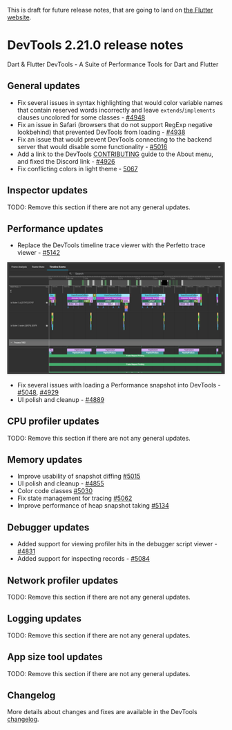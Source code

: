 This is draft for future release notes, that are going to land on
[the Flutter website](https://docs.flutter.dev/development/tools/devtools/release-notes).

# DevTools 2.21.0 release notes

Dart & Flutter DevTools - A Suite of Performance Tools for Dart and Flutter

## General updates

* Fix several issues in syntax highlighting that would color variable names that contain reserved words incorrectly and leave `extends`/`implements` clauses uncolored for some classes - [#4948](https://github.com/flutter/devtools/pull/4948)
* Fix an issue in Safari (browsers that do not support RegExp negative lookbehind) that prevented DevTools from loading - [#4938](https://github.com/flutter/devtools/pull/4938)
* Fix an issue that would prevent DevTools connecting to the backend server that would disable some functionality - [#5016](https://github.com/flutter/devtools/pull/5016)
* Add a link to the DevTools [CONTRIBUTING](https://github.com/flutter/devtools/blob/master/CONTRIBUTING.md) guide to the About menu, and fixed the Discord link - [#4926](https://github.com/flutter/devtools/pull/4926)
* Fix conflicting colors in light theme - [5067](https://github.com/flutter/devtools/pull/5067)

## Inspector updates
TODO: Remove this section if there are not any general updates.

## Performance updates

* Replace the DevTools timeline trace viewer with the Perfetto trace viewer - [#5142](https://github.com/flutter/devtools/pull/5142)

![perfetto trace viewer](images/image1.png "perfetto_trace_viewer")

* Fix several issues with loading a Performance snapshot into DevTools - [#5048](https://github.com/flutter/devtools/pull/5048), [#4929](https://github.com/flutter/devtools/pull/4929)
* UI polish and cleanup - [#4889](https://github.com/flutter/devtools/pull/4889)

## CPU profiler updates
TODO: Remove this section if there are not any general updates.

## Memory updates

* Improve usability of snapshot diffing [#5015](https://github.com/flutter/devtools/pull/5015)
* UI polish and cleanup - [#4855](https://github.com/flutter/devtools/pull/4855)
* Color code classes [#5030](https://github.com/flutter/devtools/pull/5030)
* Fix state management for tracing [#5062](https://github.com/flutter/devtools/pull/5062)
* Improve performance of heap snapshot taking [#5134](https://github.com/flutter/devtools/pull/5134)

## Debugger updates

* Added support for viewing profiler hits in the debugger script viewer - [#4831](https://github.com/flutter/devtools/pull/4831)
* Added support for inspecting records - [#5084](https://github.com/flutter/devtools/pull/5084)

## Network profiler updates
TODO: Remove this section if there are not any general updates.

## Logging updates
TODO: Remove this section if there are not any general updates.

## App size tool updates
TODO: Remove this section if there are not any general updates.

## Changelog
More details about changes and fixes are available in the DevTools
[changelog](https://github.com/flutter/devtools/blob/master/CHANGELOG.md).

